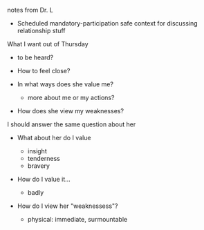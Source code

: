 notes from Dr. L

- Scheduled mandatory-participation safe context for discussing relationship stuff

What I want out of Thursday

- to be heard?
- How to feel close?

- In what ways does she value me?
  - more about me or my actions?
- How does she view my weaknesses?

I should answer the same question about her

- What about her do I value
  - insight
  - tenderness
  - bravery
- How do I value it...
  - badly

- How do I view her "weaknessess"?
  - physical: immediate, surmountable
